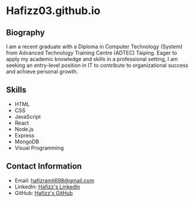 # Hafizz03.github.io

## Biography
I am a recent graduate with a Diploma in Computer Technology (System) from Advanced Technology Training Centre (ADTEC) Taiping. Eager to apply my academic knowledge and skills in a professional setting, I am seeking an entry-level position in IT to contribute to organizational success and achieve personal growth.

## Skills
- HTML
- CSS
- JavaScript
- React
- Node.js
- Express
- MongoDB
- Visual Programming

## Contact Information
- Email: hafizramli698@gmail.com
- LinkedIn: [Hafizz's LinkedIn](https://www.linkedin.com/in/hafizz)
- GitHub: [Hafizz's GitHub](https://github.com/Hafizz03)
